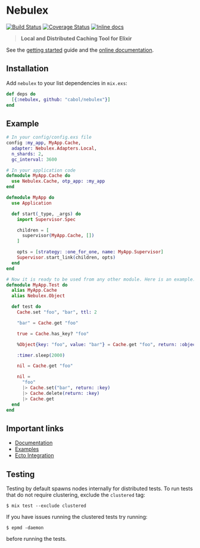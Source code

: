 # Nebulex

[![Build Status](https://travis-ci.org/cabol/nebulex.svg?branch=master)](https://travis-ci.org/cabol/nebulex)
[![Coverage Status](https://coveralls.io/repos/github/cabol/nebulex/badge.svg?branch=master)](https://coveralls.io/github/cabol/nebulex?branch=master)
[![Inline docs](http://inch-ci.org/github/cabol/nebulex.svg)](http://inch-ci.org/github/cabol/nebulex)

> **Local and Distributed Caching Tool for Elixir**

See the [getting started](http://hexdocs.pm/nebulex/getting-started.html) guide
and the [online documentation](http://hexdocs.pm/nebulex/Nebulex.html).

## Installation

Add `nebulex` to your list dependencies in `mix.exs`:

```elixir
def deps do
  [{:nebulex, github: "cabol/nebulex"}]
end
```

## Example

```elixir
# In your config/config.exs file
config :my_app, MyApp.Cache,
  adapter: Nebulex.Adapters.Local,
  n_shards: 2,
  gc_interval: 3600

# In your application code
defmodule MyApp.Cache do
  use Nebulex.Cache, otp_app: :my_app
end

defmodule MyApp do
  use Application

  def start(_type, _args) do
    import Supervisor.Spec

    children = [
      supervisor(MyApp.Cache, [])
    ]

    opts = [strategy: :one_for_one, name: MyApp.Supervisor]
    Supervisor.start_link(children, opts)
  end
end

# Now it is ready to be used from any other module. Here is an example:
defmodule MyApp.Test do
  alias MyApp.Cache
  alias Nebulex.Object

  def test do
    Cache.set "foo", "bar", ttl: 2

    "bar" = Cache.get "foo"

    true = Cache.has_key? "foo"

    %Object{key: "foo", value: "bar"} = Cache.get "foo", return: :object

    :timer.sleep(2000)

    nil = Cache.get "foo"

    nil =
      "foo"
      |> Cache.set("bar", return: :key)
      |> Cache.delete(return: :key)
      |> Cache.get
  end
end
```

## Important links

 * [Documentation](http://hexdocs.pm/nebulex/Nebulex.html)
 * [Examples](https://github.com/cabol/nebulex_examples)
 * [Ecto Integration](https://github.com/cabol/nebulex_ecto)

## Testing

Testing by default spawns nodes internally for distributed tests.
To run tests that do not require clustering, exclude  the `clustered` tag:

```shell
$ mix test --exclude clustered
```

If you have issues running the clustered tests try running:

```shell
$ epmd -daemon
```

before running the tests.
